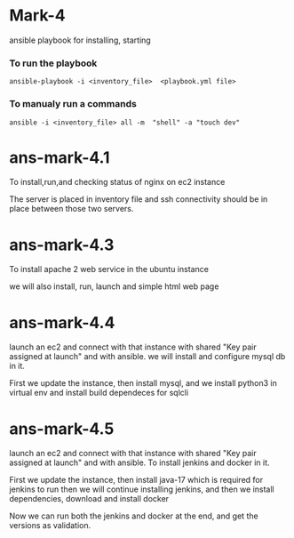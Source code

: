 # Mark-4
ansible playbook for installing, starting
### To run the playbook
~~~
ansible-playbook -i <inventory_file>  <playbook.yml file>
~~~
### To manualy run a commands
~~~
ansible -i <inventory_file> all -m  "shell" -a "touch dev"
~~~

# ans-mark-4.1
To install,run,and checking status of nginx on ec2 instance

The server is placed in inventory file and ssh connectivity should be in place between those two servers.

# ans-mark-4.3

To install apache 2 web service in the ubuntu instance

we will also install, run, launch and simple html web page 

# ans-mark-4.4

launch an ec2 and connect with that instance with shared "Key pair assigned at launch" and with ansible. we will install and configure mysql db in it.

First we update the instance, then install mysql, and we install python3 in virtual env and install build dependeces for sqlcli

# ans-mark-4.5

launch an ec2 and connect with that instance with shared "Key pair assigned at launch" and with ansible. To install jenkins and docker in it.

First we update the instance, then install java-17 which is required for jenkins to run then we will continue installing jenkins, and then we install dependencies, download and install docker 

Now we can run both the jenkins and docker at the end, and get the versions as validation.

 
